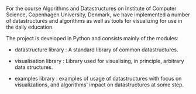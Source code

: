 For the course Algorithms and Datastructures on Institute of Computer Science, Copenhagen University, Denmark, we have implemented a number of datastructures and algorithms as well as tools for visualizing for use in the daily education.

The project is developed in Python and consists mainly of the modules:

  * datastructure library : A standard library of common datastructures.

  * visualisation library : Library used for visualising, in principle, arbitrary data structures.

  * examples library : examples of usage of datastructures with focus on visualizations, and algorithms' impact on datastructures at some step.